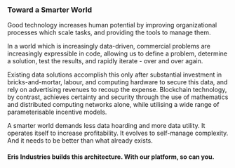 ### Toward a Smarter World

Good technology increases human potential by improving organizational processes which scale tasks, and providing the tools to manage them.

In a world which is increasingly data-driven, commercial problems are increasingly expressible in code, allowing us to define a problem, determine a solution, test the results, and rapidly iterate - over and over again. 

Existing data solutions accomplish this only after substantial investment in bricks-and-mortar, labour, and computing hardware to secure this data, and rely on advertising revenues to recoup the expense. Blockchain technology, by contrast, achieves certainty and security through the use of mathematics and distributed computing networks alone, while utilising a wide range of parameterisable incentive models.

A smarter world demands less data hoarding and more data utility. It operates itself to increase profitability. It evolves to self-manage complexity. And it needs to be better than what already exists.

#### Eris Industries builds this architecture. With our platform, so can you.
